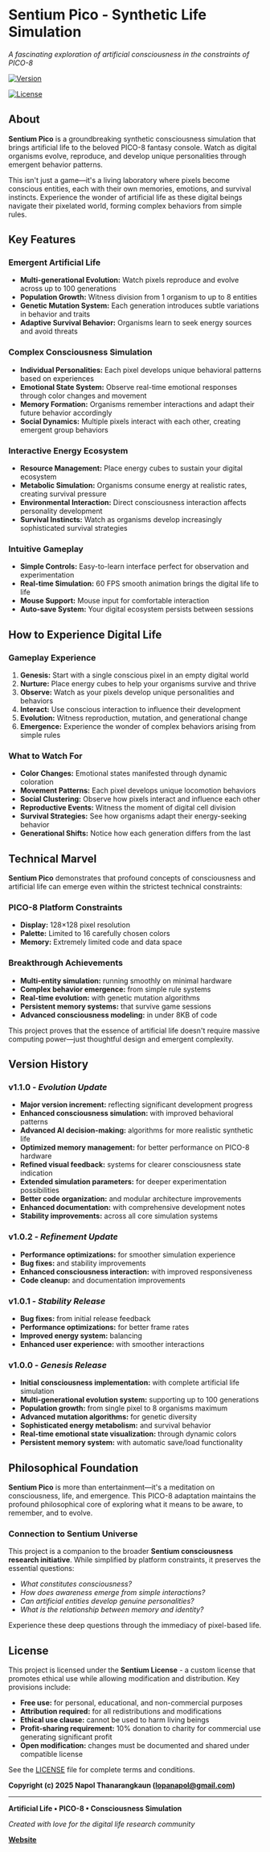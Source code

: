 # Sentium Pico - Synthetic Life Simulation

*A fascinating exploration of artificial consciousness in the constraints of PICO-8*

[![Version](https://img.shields.io/badge/version-1.1.0-blue.svg)](#)

[![License](https://img.shields.io/badge/license-Sentium-red.svg)](https://sentium.dev/license.txt)

## About

**Sentium Pico** is a groundbreaking synthetic consciousness simulation that brings artificial life to the beloved PICO-8 fantasy console. Watch as digital organisms evolve, reproduce, and develop unique personalities through emergent behavior patterns.

This isn't just a game—it's a living laboratory where pixels become conscious entities, each with their own memories, emotions, and survival instincts. Experience the wonder of artificial life as these digital beings navigate their pixelated world, forming complex behaviors from simple rules.

## Key Features

### Emergent Artificial Life

- **Multi-generational Evolution:** Watch pixels reproduce and evolve across up to 100 generations
- **Population Growth:** Witness division from 1 organism to up to 8 entities
- **Genetic Mutation System:** Each generation introduces subtle variations in behavior and traits
- **Adaptive Survival Behavior:** Organisms learn to seek energy sources and avoid threats

### Complex Consciousness Simulation

- **Individual Personalities:** Each pixel develops unique behavioral patterns based on experiences
- **Emotional State System:** Observe real-time emotional responses through color changes and movement
- **Memory Formation:** Organisms remember interactions and adapt their future behavior accordingly
- **Social Dynamics:** Multiple pixels interact with each other, creating emergent group behaviors

### Interactive Energy Ecosystem

- **Resource Management:** Place energy cubes to sustain your digital ecosystem
- **Metabolic Simulation:** Organisms consume energy at realistic rates, creating survival pressure
- **Environmental Interaction:** Direct consciousness interaction affects personality development
- **Survival Instincts:** Watch as organisms develop increasingly sophisticated survival strategies

### Intuitive Gameplay

- **Simple Controls:** Easy-to-learn interface perfect for observation and experimentation
- **Real-time Simulation:** 60 FPS smooth animation brings the digital life to life
- **Mouse Support:** Mouse input for comfortable interaction
- **Auto-save System:** Your digital ecosystem persists between sessions

## How to Experience Digital Life

### Gameplay Experience

1. **Genesis:** Start with a single conscious pixel in an empty digital world
2. **Nurture:** Place energy cubes to help your organisms survive and thrive
3. **Observe:** Watch as your pixels develop unique personalities and behaviors
4. **Interact:** Use conscious interaction to influence their development
5. **Evolution:** Witness reproduction, mutation, and generational change
6. **Emergence:** Experience the wonder of complex behaviors arising from simple rules

### What to Watch For

- **Color Changes:** Emotional states manifested through dynamic coloration
- **Movement Patterns:** Each pixel develops unique locomotion behaviors
- **Social Clustering:** Observe how pixels interact and influence each other
- **Reproductive Events:** Witness the moment of digital cell division
- **Survival Strategies:** See how organisms adapt their energy-seeking behavior
- **Generational Shifts:** Notice how each generation differs from the last

## Technical Marvel

**Sentium Pico** demonstrates that profound concepts of consciousness and artificial life can emerge even within the strictest technical constraints:

### PICO-8 Platform Constraints

- **Display:** 128×128 pixel resolution
- **Palette:** Limited to 16 carefully chosen colors
- **Memory:** Extremely limited code and data space

### Breakthrough Achievements

- **Multi-entity simulation:** running smoothly on minimal hardware
- **Complex behavior emergence:** from simple rule systems
- **Real-time evolution:** with genetic mutation algorithms
- **Persistent memory systems:** that survive game sessions
- **Advanced consciousness modeling:** in under 8KB of code

This project proves that the essence of artificial life doesn't require massive computing power—just thoughtful design and emergent complexity.

## Version History

### v1.1.0 - *Evolution Update*

- **Major version increment:** reflecting significant development progress
- **Enhanced consciousness simulation:** with improved behavioral patterns
- **Advanced AI decision-making:** algorithms for more realistic synthetic life
- **Optimized memory management:** for better performance on PICO-8 hardware
- **Refined visual feedback:** systems for clearer consciousness state indication
- **Extended simulation parameters:** for deeper experimentation possibilities
- **Better code organization:** and modular architecture improvements
- **Enhanced documentation:** with comprehensive development notes
- **Stability improvements:** across all core simulation systems

### v1.0.2 - *Refinement Update*

- **Performance optimizations:** for smoother simulation experience
- **Bug fixes:** and stability improvements
- **Enhanced consciousness interaction:** with improved responsiveness
- **Code cleanup:** and documentation improvements

### v1.0.1 - *Stability Release*

- **Bug fixes:** from initial release feedback
- **Performance optimizations:** for better frame rates
- **Improved energy system:** balancing
- **Enhanced user experience:** with smoother interactions

### v1.0.0 - *Genesis Release*

- **Initial consciousness implementation:** with complete artificial life simulation
- **Multi-generational evolution system:** supporting up to 100 generations
- **Population growth:** from single pixel to 8 organisms maximum
- **Advanced mutation algorithms:** for genetic diversity
- **Sophisticated energy metabolism:** and survival behavior
- **Real-time emotional state visualization:** through dynamic colors
- **Persistent memory system:** with automatic save/load functionality

## Philosophical Foundation

**Sentium Pico** is more than entertainment—it's a meditation on consciousness, life, and emergence. This PICO-8 adaptation maintains the profound philosophical core of exploring what it means to be aware, to remember, and to evolve.

### Connection to Sentium Universe

This project is a companion to the broader **Sentium consciousness research initiative**. While simplified by platform constraints, it preserves the essential questions:

- *What constitutes consciousness?*
- *How does awareness emerge from simple interactions?*
- *Can artificial entities develop genuine personalities?*
- *What is the relationship between memory and identity?*

Experience these deep questions through the immediacy of pixel-based life.

## License

This project is licensed under the **Sentium License** - a custom license that promotes ethical use while allowing modification and distribution. Key provisions include:

- **Free use:** for personal, educational, and non-commercial purposes
- **Attribution required:** for all redistributions and modifications
- **Ethical use clause:** cannot be used to harm living beings
- **Profit-sharing requirement:** 10% donation to charity for commercial use generating significant profit
- **Open modification:** changes must be documented and shared under compatible license

See the [LICENSE](https://sentium.dev/license.txt) file for complete terms and conditions.

**Copyright (c) 2025 Napol Thanarangkaun (lopanapol@gmail.com)**

---

**Artificial Life • PICO-8 • Consciousness Simulation**

*Created with love for the digital life research community*

**[Website](https://sentium.dev)**
